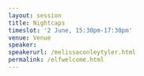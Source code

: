 ```yaml
---
layout: session
title: Nightcaps
timeslot: '2 June, 15:30pm-17:30pm'
venue: Venue
speaker:
speakerurl: /melissaconleytyler.html
permalink: /elfwelcome.html
---
```

